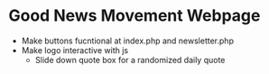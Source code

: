 # Good News Movement Webpage 
* Make buttons fucntional at index.php and newsletter.php
* Make logo interactive with js 
    * Slide down quote box for a randomized daily quote
